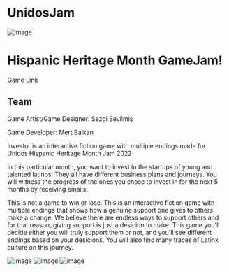 # UnidosJam

![image](https://user-images.githubusercontent.com/43827959/194671013-ed3f9e50-7505-47a0-a532-9ec0df705983.png)


<h1> Hispanic Heritage Month GameJam! </h1>
<a href = "https://sezg.itch.io/investor"> Game Link </a>

<h2>Team</h2>
<p>Game Artist/Game Designer: Sezgi Sevilmiş</p>
<p>Game Developer: Mert Balkan</p>

Investor is an interactive fiction game with multiple endings made for Unidos Hispanic Heritage Month Jam 2022

In this particular month, you want to invest in the startups of young and talented latinos. They all have different business plans and journeys. You will witness the progress of the ones you chose to invest in for the next 5 months by receiving emails. 

This is not a game to win or lose. This is an interactive fiction game with multiple endings that shows how a genuine support one gives to others make a change. We believe there are endless ways to support others and for that reason, giving support is just a desicion to make. This game you'll decide either you will truly support them or not, and you'll see different endings based on your desicions. You will also find many traces of Latinx culture on this journey.

![image](https://user-images.githubusercontent.com/43827959/194671074-e505dddf-6313-4096-bc6f-2378b4473e6b.png)
![image](https://user-images.githubusercontent.com/43827959/194671086-bfecc871-c854-4740-aa65-05f50090180a.png)
![image](https://user-images.githubusercontent.com/43827959/194671094-6d7558d1-6238-4d4b-9423-e8ba64287f90.png)

